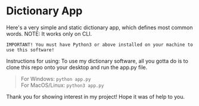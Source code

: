 # Dictionary App
Here's a very simple and static dictionary app, which defines most common words. 
NOTE: It works only on CLI.
```
IMPORTANT! You must have Python3 or above installed on your machine to use this software!
```
Instructions for using:
To use my dictionary software, all you gotta do is to clone this repo onto your desktop and run the app.py file.
> For Windows: `python app.py` \
> For MacOS/Linux: `python3 app.py`

Thank you for showing interest in my project! Hope it was of help to you.
